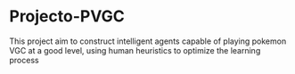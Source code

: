 # Projecto-PVGC

This project aim to construct intelligent agents capable of playing pokemon VGC at a good level, using human heuristics to optimize the learning process
